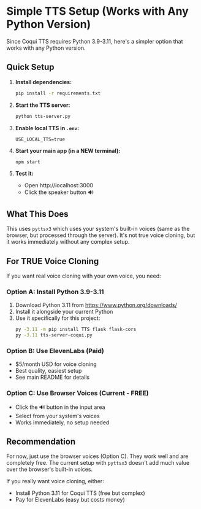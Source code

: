 # Simple TTS Setup (Works with Any Python Version)

Since Coqui TTS requires Python 3.9-3.11, here's a simpler option that works with any Python version.

## Quick Setup

1. **Install dependencies:**
   ```bash
   pip install -r requirements.txt
   ```

2. **Start the TTS server:**
   ```bash
   python tts-server.py
   ```

3. **Enable local TTS in `.env`:**
   ```
   USE_LOCAL_TTS=true
   ```

4. **Start your main app (in a NEW terminal):**
   ```bash
   npm start
   ```

5. **Test it:**
   - Open http://localhost:3000
   - Click the speaker button 🔊

## What This Does

This uses `pyttsx3` which uses your system's built-in voices (same as the browser, but processed through the server). It's not true voice cloning, but it works immediately without any complex setup.

## For TRUE Voice Cloning

If you want real voice cloning with your own voice, you need:

### Option A: Install Python 3.9-3.11

1. Download Python 3.11 from https://www.python.org/downloads/
2. Install it alongside your current Python
3. Use it specifically for this project:
   ```bash
   py -3.11 -m pip install TTS flask flask-cors
   py -3.11 tts-server-coqui.py
   ```

### Option B: Use ElevenLabs (Paid)

- $5/month USD for voice cloning
- Best quality, easiest setup
- See main README for details

### Option C: Use Browser Voices (Current - FREE)

- Click the 🔊 button in the input area
- Select from your system's voices
- Works immediately, no setup needed

## Recommendation

For now, just use the browser voices (Option C). They work well and are completely free. The current setup with `pyttsx3` doesn't add much value over the browser's built-in voices.

If you really want voice cloning, either:
- Install Python 3.11 for Coqui TTS (free but complex)
- Pay for ElevenLabs (easy but costs money)

